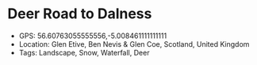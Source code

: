 # Deer Road to Dalness

- GPS: 56.60763055555556,-5.008461111111111
- Location: Glen Etive, Ben Nevis & Glen Coe, Scotland, United Kingdom
- Tags: Landscape, Snow, Waterfall, Deer
